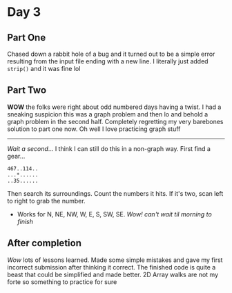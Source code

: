 # Day 3

## Part One

Chased down a rabbit hole of a bug and it turned out to be a simple error resulting from the input file ending with a new line. I literally just added `strip()` and it was fine lol

## Part Two

**WOW** the folks were right about odd numbered days having a twist. I had a sneaking suspicion this was a graph problem and then lo and behold a graph problem in the second half. Completely regretting my very barebones solution to part one now. Oh well I love practicing graph stuff

---

_Wait a second_... I think I can still do this in a non-graph way. First find a gear...

```
467..114..
...*......
..35......
```

Then search its surroundings. Count the numbers it hits. If it's two, scan left to right to grab the number.

- Works for N, NE, NW, W, E, S, SW, SE. _Wow! can't wait til morning to finish_

## After completion

_Wow_ lots of lessons learned. Made some simple mistakes and gave my first incorrect submission after thinking it correct. The finished code is quite a beast that could be simplified and made better. 2D Array walks are not my forte so something to practice for sure
